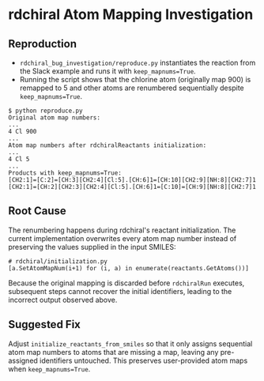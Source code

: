 # rdchiral Atom Mapping Investigation

## Reproduction
- `rdchiral_bug_investigation/reproduce.py` instantiates the reaction from the Slack example and runs it with `keep_mapnums=True`.
- Running the script shows that the chlorine atom (originally map 900) is remapped to 5 and other atoms are renumbered sequentially despite `keep_mapnums=True`.

```
$ python reproduce.py
Original atom map numbers:
...
4 Cl 900
...
Atom map numbers after rdchiralReactants initialization:
...
4 Cl 5
...
Products with keep_mapnums=True:
[CH2:1]=[C:2]=[CH:3][CH2:4][Cl:5].[CH:6]1=[CH:10][CH2:9][NH:8][CH2:7]1
[CH2:1]=[CH:2][CH2:3][CH2:4][Cl:5].[CH:6]1=[C:10]=[CH:9][NH:8][CH2:7]1
```

## Root Cause
The renumbering happens during rdchiral's reactant initialization. The current implementation overwrites every atom map number instead of preserving the values supplied in the input SMILES:

```
# rdchiral/initialization.py
[a.SetAtomMapNum(i+1) for (i, a) in enumerate(reactants.GetAtoms())]
```

Because the original mapping is discarded before `rdchiralRun` executes, subsequent steps cannot recover the initial identifiers, leading to the incorrect output observed above.

## Suggested Fix
Adjust `initialize_reactants_from_smiles` so that it only assigns sequential atom map numbers to atoms that are missing a map, leaving any pre-assigned identifiers untouched. This preserves user-provided atom maps when `keep_mapnums=True`.
